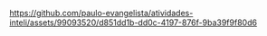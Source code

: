 


https://github.com/paulo-evangelista/atividades-inteli/assets/99093520/d851dd1b-dd0c-4197-876f-9ba39f9f80d6

